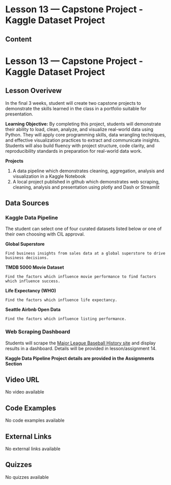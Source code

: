 # Lesson 13 — Capstone Project - Kaggle Dataset Project

## Content

# Lesson 13 — Capstone Project - Kaggle Dataset Project

## Lesson Overivew
In the final 3 weeks, student will create two capstone projects to demonstrate the skills learned in the class in a portfolio suitable for presentation.

**Learning Objective:** 
By completing this project, students will demonstrate their ability to load, clean, analyze, and visualize real-world data using Python. They will apply core programming skills, data wrangling techniques, and effective visualization practices to extract and communicate insights. Students will also build fluency with project structure, code clarity, and reproducibility standards in preparation for real-world data work.

**Projects**
1. A data pipeline which demonstrates cleaning, aggregation, analysis and visualization in a Kaggle Notebook
2. A local project published in github which demonstrates web scraping, cleaning, analysis and presentation using plotly and Dash or Streamlit

## Data Sources

### Kaggle Data Pipeline

  The student can select one of four curated datasets listed below or one of their own choosing with CIL approval.

  **Global Superstore**

    Find business insights from sales data at a global superstore to drive business decisions.

  **TMDB 5000 Movie Dataset**

    Find the factors which influence movie performance to find factors which influence success.

  **Life Expectancy (WHO)**

    Find the factors which influence life expectancy.

  **Seattle Airbnb Open Data**

    Find the factors which influence listing performance.


### Web Scraping Dashboard

Students will scrape the [Major League Baseball History site](https://www.baseball-almanac.com/yearmenu.shtml) and display results in a dashboard.  Details will be provided in lesson/assignment 14.

**Kaggle Data Pipeline Project details are provided in the Assignments Section**


## Video URL

No video available

## Code Examples

No code examples available

## External Links

No external links available

## Quizzes

No quizzes available